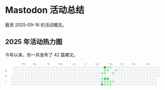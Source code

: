 # Mastodon 活动总结

截至 2025-09-16 的活动概览。

## 2025 年活动热力图

今年以来，你一共发布了 42 篇嘟文。

![Activity Heatmap](./heatmap.svg)